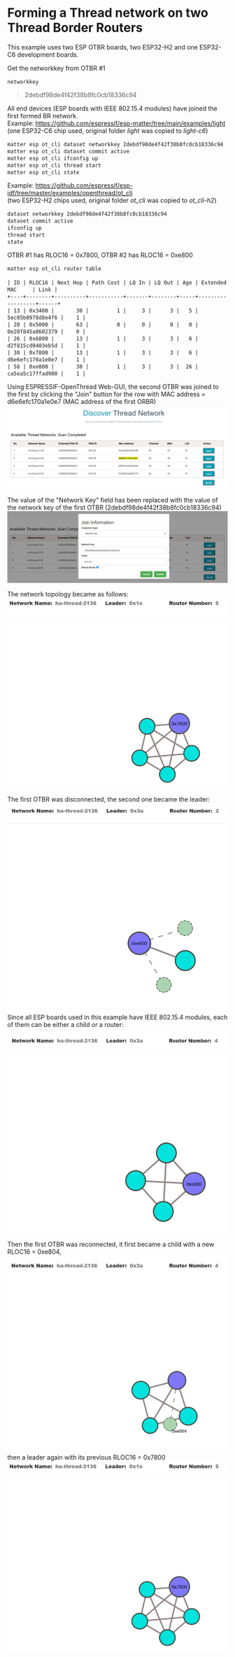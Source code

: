 # Forming a Thread network on two Thread Border Routers

This example uses two ESP OTBR boards, two ESP32-H2 and one ESP32-C6 development boards.  
  
Get the networkkey from OTBR #1  
~~~
networkkey
~~~
>2debdf98de4f42f38b8fc0cb18336c94

All end devices (ESP boards with IEEE 802.15.4 modules) have joined the first formed BR network.  
Example: https://github.com/espressif/esp-matter/tree/main/examples/light  
(one ESP32-C6 chip used, original folder *light* was copied to *light-c6*)  
~~~
matter esp ot_cli dataset networkkey 2debdf98de4f42f38b8fc0cb18336c94
matter esp ot_cli dataset commit active
matter esp ot_cli ifconfig up
matter esp ot_cli thread start
matter esp ot_cli state
~~~
Example: https://github.com/espressif/esp-idf/tree/master/examples/openthread/ot_cli  
(two ESP32-H2 chips used, original folder *ot_cli* was copied to *ot_cli-h2*)  
~~~
dataset networkkey 2debdf98de4f42f38b8fc0cb18336c94
dataset commit active
ifconfig up
thread start
state
~~~

OTBR #1 has RLOC16 = 0x7800, OTBR #2 has RLOC16 = 0xe800  
~~~
matter esp ot_cli router table

| ID | RLOC16 | Next Hop | Path Cost | LQ In | LQ Out | Age | Extended MAC     | Link |  
+----+--------+----------+-----------+-------+--------+-----+------------------+------+  
| 13 | 0x3400 |       30 |         1 |     3 |      3 |   5 | 5ec05b0978d8e4f6 |    1 |  
| 20 | 0x5000 |       63 |         0 |     0 |      0 |   0 | 0e20f845a8602379 |    0 |  
| 26 | 0x6800 |       13 |         1 |     3 |      3 |   6 | d2f815cd0403eb5d |    1 |  
| 30 | 0x7800 |       13 |         1 |     3 |      3 |   6 | d6e6efc170a1e0e7 |    1 |  
| 58 | 0xe800 |       30 |         1 |     3 |      3 |  26 | ca5ea5c17ffad900 |    1 |  
~~~

Using ESPRESSIF-OpenThread Web-GUI, the second OTBR was joined to the first by clicking the "Join" button for the row with MAC address = d6e6efc170a1e0e7 (MAC address of the first ORBR)  
![](../images/otbr/esp_otbr_x2_01.jpg)  

The value of the "Network Key" field has been replaced with the value of the network key of the first OTBR (2debdf98de4f42f38b8fc0cb18336c94)  
![](../images/otbr/esp_otbr_x2_02.jpg)  

The network topology became as follows:  
![](../images/otbr/esp_otbr_x2_03.jpg)  

The first OTBR was disconnected, the second one became the leader:  
![](../images/otbr/esp_otbr_x2_04.jpg)  

Since all ESP boards used in this example have IEEE 802.15.4 modules, each of them can be either a child or a router:  
![](../images/otbr/esp_otbr_x2_05.jpg)  

Then the first OTBR was reconnected, it first became a child with a new RLOC16 = 0xe804,  
![](../images/otbr/esp_otbr_x2_06.jpg)  
  
then a leader again with its previous RLOC16 = 0x7800  
![](../images/otbr/esp_otbr_x2_03.jpg)  
  